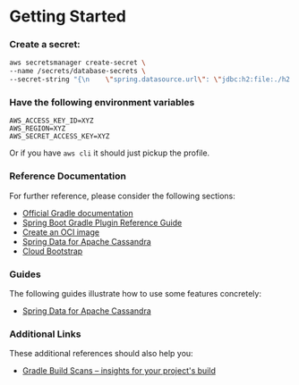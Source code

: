 # Getting Started

### Create a secret:

```bash
aws secretsmanager create-secret \ 
--name /secrets/database-secrets \ 
--secret-string "{\n    \"spring.datasource.url\": \"jdbc:h2:file:./h2.db\",\n    \"spring.datasource.username\": \"root\",\n    \"spring.datasource.password\": \"password\"\n}"
```

### Have the following environment variables 

```
AWS_ACCESS_KEY_ID=XYZ
AWS_REGION=XYZ
AWS_SECRET_ACCESS_KEY=XYZ
```

Or if you have `aws cli` it should just pickup the profile.

### Reference Documentation

For further reference, please consider the following sections:

* [Official Gradle documentation](https://docs.gradle.org)
* [Spring Boot Gradle Plugin Reference Guide](https://docs.spring.io/spring-boot/docs/3.1.1/gradle-plugin/reference/html/)
* [Create an OCI image](https://docs.spring.io/spring-boot/docs/3.1.1/gradle-plugin/reference/html/#build-image)
* [Spring Data for Apache Cassandra](https://docs.spring.io/spring-boot/docs/3.1.1/reference/htmlsingle/#data.nosql.cassandra)
* [Cloud Bootstrap](https://docs.spring.io/spring-cloud-commons/docs/current/reference/html/)

### Guides

The following guides illustrate how to use some features concretely:

* [Spring Data for Apache Cassandra](https://spring.io/guides/gs/accessing-data-cassandra/)

### Additional Links

These additional references should also help you:

* [Gradle Build Scans – insights for your project's build](https://scans.gradle.com#gradle)

